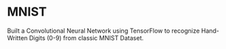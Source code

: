 # MNIST
Built a Convolutional Neural Network using TensorFlow to recognize Hand-Written Digits (0-9) from classic MNIST Dataset.

